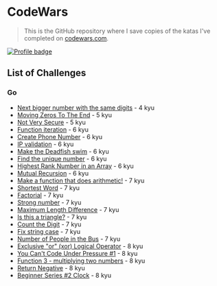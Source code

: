 # CodeWars

> This is the GitHub repository where I save copies of the katas I've completed
> on [codewars.com](https://www.codewars.com/).

[![Profile badge](https://www.codewars.com/users/drew3k/badges/large)](https://www.codewars.com/users/drew3k)



## List of Challenges

### Go

- [Next bigger number with the same digits](go/src/next-bigger-number-with-the-same-digits/main.go) - 4 kyu
- [Moving Zeros To The End](go/src/moving-zeros-to-the-end/main.go) - 5 kyu
- [Not Very Secure](go/src/not-very-secure/main.go) - 5 kyu
- [Function iteration](go/src/function-iteration/main.go) - 6 kyu
- [Create Phone Number](go/src/create-phone-number/main.go) - 6 kyu
- [IP validation](go/src/ip-validation/main.go) - 6 kyu
- [Make the Deadfish swim](go/src/make-the-deadfish-swim/main.go) - 6 kyu
- [Find the unique number](go/src/find-the-unique-number/main.go) - 6 kyu
- [Highest Rank Number in an Array](go/src/highest-rank-number-in-an-array/main.go) - 6 kyu
- [Mutual Recursion](go/src/mutual-recursion/main.go) - 6 kyu
- [Make a function that does arithmetic!](go/src/make-a-function-that-does-arithmetic/main.go) - 7 kyu
- [Shortest Word](go/src/shortest-word/main.go) - 7 kyu
- [Factorial](go/src/factorial/main.go) - 7 kyu
- [Strong number](go/src/strong-number/main.go) - 7 kyu
- [Maximum Length Difference](go/src/maximum-length-difference/main.go) - 7 kyu
- [Is this a triangle?](go/src/is-this-a-triangle/main.go) - 7 kyu
- [Count the Digit](go/src/count-the-digit/main.go) - 7 kyu
- [Fix string case](go/src/fix-string-case/main.go) - 7 kyu
- [Number of People in the Bus](go/src/number-of-people-in-the-bus/main.go) - 7 kyu
- [Exclusive "or" (xor) Logical Operator](go/src/exclusive-or-xor-logical-operator/main.go) - 8 kyu
- [You Can't Code Under Pressure #1](go/src/you-can't-code-under-pressure-%231/main.go) - 8 kyu
- [Function 3 - multiplying two numbers](go/src/multiplying-two-numbers/main.go) - 8 kyu
- [Return Negative](go/src/return-negative/main.go) - 8 kyu
- [Beginner Series #2 Clock](go/src/beginner-series-%232-clock/main.go) - 8 kyu